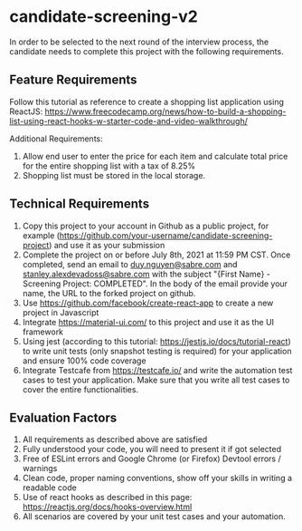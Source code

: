# candidate-screening-v2

In order to be selected to the next round of the interview process, the candidate needs to complete
this project with the following requirements.


## Feature Requirements

Follow this tutorial as reference to create a shopping list application using ReactJS: https://www.freecodecamp.org/news/how-to-build-a-shopping-list-using-react-hooks-w-starter-code-and-video-walkthrough/

Additional Requirements:
1. Allow end user to enter the price for each item and calculate total price for the entire shopping list with a tax of 8.25%
2. Shopping list must be stored in the local storage.



## Technical Requirements
1. Copy this project to your account in Github as a public project,
for example (https://github.com/your-username/candidate-screening-project)
and use it as your submission
1. Complete the project on or before July 8th, 2021 at 11:59 PM CST. Once completed,
send an email to [duy.nguyen@sabre.com](duy.nguyen@sabre.com) and [stanley.alexdevadoss@sabre.com](stanley.alexdevadoss@sabre.com)
with the subject "{First Name} - Screening Project: COMPLETED". In the body of the email provide your name, the URL to the forked project
on github.
1. Use https://github.com/facebook/create-react-app to create a new project in Javascript
1. Integrate https://material-ui.com/ to this project and use it as the UI framework
1. Using jest (according to this tutorial: https://jestjs.io/docs/tutorial-react) to write unit tests (only snapshot
testing is required) for your application and ensure 100% code coverage
1. Integrate Testcafe from https://testcafe.io/ and write the automation test cases to test
your application. Make sure that you write all test cases to cover the entire functionalities.



## Evaluation Factors
1. All requirements as described above are satisfied
1. Fully understood your code, you will need to present it if got selected
1. Free of ESLint errors and Google Chrome (or Firefox) Devtool errors / warnings
1. Clean code, proper naming conventions, show off your skills in writing a readable code
1. Use of react hooks as described in this page: https://reactjs.org/docs/hooks-overview.html
1. All scenarios are covered by your unit test cases and your automation.
